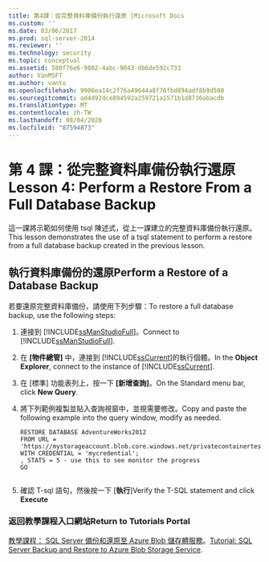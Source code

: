 ```yaml
---
title: 第4課：從完整資料庫備份執行還原 |Microsoft Docs
ms.custom: ''
ms.date: 03/06/2017
ms.prod: sql-server-2014
ms.reviewer: ''
ms.technology: security
ms.topic: conceptual
ms.assetid: 580f76e6-9802-4abc-9043-db6de592c733
author: VanMSFT
ms.author: vanto
ms.openlocfilehash: 9906ea14c2f76a49644a8f76fbd894adf8b9d500
ms.sourcegitcommit: ad4d92dce894592a259721a1571b1d8736abacdb
ms.translationtype: MT
ms.contentlocale: zh-TW
ms.lasthandoff: 08/04/2020
ms.locfileid: "87594873"
---
```

# <a name="lesson-4-perform-a-restore-from-a-full-database-backup"></a><span data-ttu-id="34e6a-102">第 4 課：從完整資料庫備份執行還原</span><span class="sxs-lookup"><span data-stu-id="34e6a-102">Lesson 4: Perform a Restore From a Full Database Backup</span></span>
  <span data-ttu-id="34e6a-103">這一課將示範如何使用 tsql 陳述式，從上一課建立的完整資料庫備份執行還原。</span><span class="sxs-lookup"><span data-stu-id="34e6a-103">This lesson demonstrates the use of a tsql statement to perform a restore from a full database backup created in the previous lesson.</span></span>  
  
## <a name="perform-a-restore-of-a-database-backup"></a><span data-ttu-id="34e6a-104">執行資料庫備份的還原</span><span class="sxs-lookup"><span data-stu-id="34e6a-104">Perform a Restore of a Database Backup</span></span>  
 <span data-ttu-id="34e6a-105">若要還原完整資料庫備份，請使用下列步驟：</span><span class="sxs-lookup"><span data-stu-id="34e6a-105">To restore a full database backup, use the following steps:</span></span>  
  
1.  <span data-ttu-id="34e6a-106">連接到 [!INCLUDE[ssManStudioFull](../includes/ssmanstudiofull-md.md)]。</span><span class="sxs-lookup"><span data-stu-id="34e6a-106">Connect to [!INCLUDE[ssManStudioFull](../includes/ssmanstudiofull-md.md)].</span></span>  
  
2.  <span data-ttu-id="34e6a-107">在 **[物件總管]** 中，連接到 [!INCLUDE[ssCurrent](../includes/sscurrent-md.md)]的執行個體。</span><span class="sxs-lookup"><span data-stu-id="34e6a-107">In the **Object Explorer**, connect to the instance of [!INCLUDE[ssCurrent](../includes/sscurrent-md.md)].</span></span>  
  
3.  <span data-ttu-id="34e6a-108">在 [標準] 功能表列上，按一下 **[新增查詢]**。</span><span class="sxs-lookup"><span data-stu-id="34e6a-108">On the Standard menu bar, click **New Query**.</span></span>  
  
4.  <span data-ttu-id="34e6a-109">將下列範例複製並貼入查詢視窗中，並視需要修改。</span><span class="sxs-lookup"><span data-stu-id="34e6a-109">Copy and paste the following example into the query window, modify as needed.</span></span>  
  
    ```  
    RESTORE DATABASE AdventureWorks2012   
    FROM URL = 'https://mystorageaccount.blob.core.windows.net/privatecontainertest/AdventureWorks2012.bak'   
    WITH CREDENTIAL = 'mycredential';  
    , STATS = 5 - use this to see monitor the progress  
    GO  
  
    ```  
  
5.  <span data-ttu-id="34e6a-110">確認 T-sql 語句，然後按一下 [**執行**]</span><span class="sxs-lookup"><span data-stu-id="34e6a-110">Verify the T-SQL statement and click **Execute**</span></span>  
  
### <a name="return-to-tutorials-portal"></a><span data-ttu-id="34e6a-111">返回教學課程入口網站</span><span class="sxs-lookup"><span data-stu-id="34e6a-111">Return to Tutorials Portal</span></span>  
 <span data-ttu-id="34e6a-112">[教學課程： SQL Server 備份和還原至 Azure Blob 儲存體服務](../relational-databases/tutorial-sql-server-backup-and-restore-to-azure-blob-storage-service.md)。</span><span class="sxs-lookup"><span data-stu-id="34e6a-112">[Tutorial: SQL Server Backup and Restore to Azure Blob Storage Service](../relational-databases/tutorial-sql-server-backup-and-restore-to-azure-blob-storage-service.md).</span></span>  
  
  
